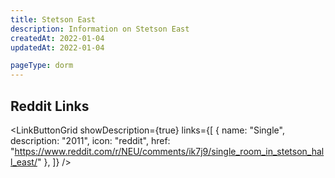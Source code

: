 ```yaml
---
title: Stetson East
description: Information on Stetson East
createdAt: 2022-01-04
updatedAt: 2022-01-04

pageType: dorm
---
```


## Reddit Links

<LinkButtonGrid showDescription={true} links={[
{
name: "Single",
description: "2011",
icon: "reddit",
href: "https://www.reddit.com/r/NEU/comments/ik7j9/single_room_in_stetson_hall_east/"
},
]} />
